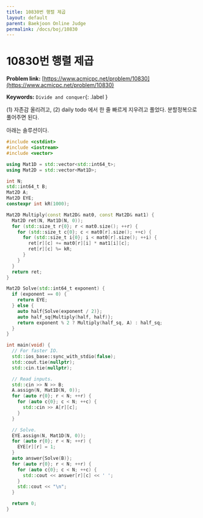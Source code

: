 ```yaml
---
title: 10830번 행렬 제곱
layout: default
parent: Baekjoon Online Judge
permalink: /docs/boj/10830
---
```


# 10830번 행렬 제곱

**Problem link:** [https://www.acmicpc.net/problem/10830](https://www.acmicpc.net/problem/10830)

**Keywords:** `Divide and conquer`{: .label }

(1) 자존감 올리려고, (2) daily todo 에서 한 줄 빠르게 지우려고 풀었다.
분할정복으로 풀어주면 된다.

아래는 솔루션이다.

```cpp
#include <cstdint>
#include <iostream>
#include <vector>

using Mat1D = std::vector<std::int64_t>;
using Mat2D = std::vector<Mat1D>;

int N;
std::int64_t B;
Mat2D A;
Mat2D EYE;
constexpr int kR(1000);

Mat2D Multiply(const Mat2D& mat0, const Mat2D& mat1) {
  Mat2D ret(N, Mat1D(N, 0));
  for (std::size_t r{0}; r < mat0.size(); ++r) {
    for (std::size_t c{0}; c < mat0[r].size(); ++c) {
      for (std::size_t i{0}; i < mat0[r].size(); ++i) {
        ret[r][c] += mat0[r][i] * mat1[i][c];
        ret[r][c] %= kR;
      }
    }
  }
  return ret;
}

Mat2D Solve(std::int64_t exponent) {
  if (exponent == 0) {
    return EYE;
  } else {
    auto half{Solve(exponent / 2)};
    auto half_sq{Multiply(half, half)};
    return exponent % 2 ? Multiply(half_sq, A) : half_sq;
  }
}

int main(void) {
  // For faster IO.
  std::ios_base::sync_with_stdio(false);
  std::cout.tie(nullptr);
  std::cin.tie(nullptr);

  // Read inputs.
  std::cin >> N >> B;
  A.assign(N, Mat1D(N, 0));
  for (auto r{0}; r < N; ++r) {
    for (auto c{0}; c < N; ++c) {
      std::cin >> A[r][c];
    }
  }

  // Solve.
  EYE.assign(N, Mat1D(N, 0));
  for (auto r{0}; r < N; ++r) {
    EYE[r][r] = 1;
  }
  auto answer{Solve(B)};
  for (auto r{0}; r < N; ++r) {
    for (auto c{0}; c < N; ++c) {
      std::cout << answer[r][c] << ' ';
    }
    std::cout << "\n";
  }

  return 0;
}
```

<script src="https://utteranc.es/client.js"
        repo="i-am-wonseoklee/i-am-wonseoklee.github.io"
        issue-term="pathname"
        theme="github-dark-orange"
        crossorigin="anonymous"
        async>
</script>